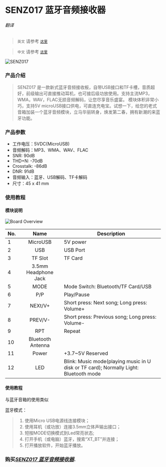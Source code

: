 # SENZ017 蓝牙音频接收器 

###### 翻译

> `英文` 请参考 [`这里`](https://github.com/njustcjj/SENZ017-Bluetooth-Audio-Receiver-Module/blob/master/README.md)

> `中文` 请参考 [`这里`](https://github.com/njustcjj/SENZ017-Bluetooth-Audio-Receiver-Module/blob/master/README_CN.md)

![](https://github.com/njustcjj/SENZ017-Bluetooth-Audio-Receiver-Module/blob/master/pic/SENZ017.jpg "SENZ017")
 

### 产品介绍

> SENZ017 是一款新式蓝牙音频接收板，自带USB接口和TF卡槽，音质超好，前级输出可直接推动耳机，也可接后级功放使用。支持主流MP3，WMA，WAV，FLAC无损音频解码，让您尽享音乐盛宴。
模块体积非常小巧，支持5V microUSB接口供电，可直连充电宝。试想一下，给您的老式音箱加装一个蓝牙音频模块，立马华丽转身，焕发第二春，拥有新潮的来蓝牙功能。


### 产品参数

- 工作电压：5VDC(MicroUSB)
- 音频解码：MP3、WMA、WAV、FLAC
- SNR: 90dB
- THD+N: -70dB
- Crosstalk: -86dB
- DNR: 91dB
- 音频输入：蓝牙、USB解码、TF卡解码
- 尺寸：45 x 41 mm

### 使用教程

#### 模块说明

![](https://github.com/njustcjj/SENZ017-Bluetooth-Audio-Receiver-Module/blob/master/pic/SENZ017_pin.jpg "Board Overview") 

|No.|Name|Description|
|-|:-:|-|
|1|MicroUSB|5V power|
|2|USB|USB Port|
|3|TF Slot|TF Card|
|4|3.5mm Headphone Jack||
|5|MODE|Mode Switch: Bluetooth/TF Card/USB|
|6|P/P|Play/Pause|
|7|NEXt/V+|Short press: Next song; Long press: Volume+|
|8|PREV/V-|Short press: Previous song; Long press: Volume-|
|9|RPT|Repeat|
|10|Bluetooth Antenna||
|11|Power|+3.7~5V Reserved|
|12|LED|Blink: Music mode(playing music in U disk or TF card); Normally Light: Bluetooth mode|

#### 使用教程

与蓝牙音箱的使用类似

蓝牙模式：
> 1. 使用Micro USB电源线连接模块；
> 2. 使用耳机（或功放）连接3.5mm立体声输出接口；
> 3. 短按MODE切换模式到Led常亮状态;
> 4. 打开手机（或电脑）蓝牙，搜索“XT_BT”并连接；
> 5. 打开播放软件，开始蓝牙播放。

### 购买[*SENZ017 蓝牙音频接收器*](https://www.ebay.com/).